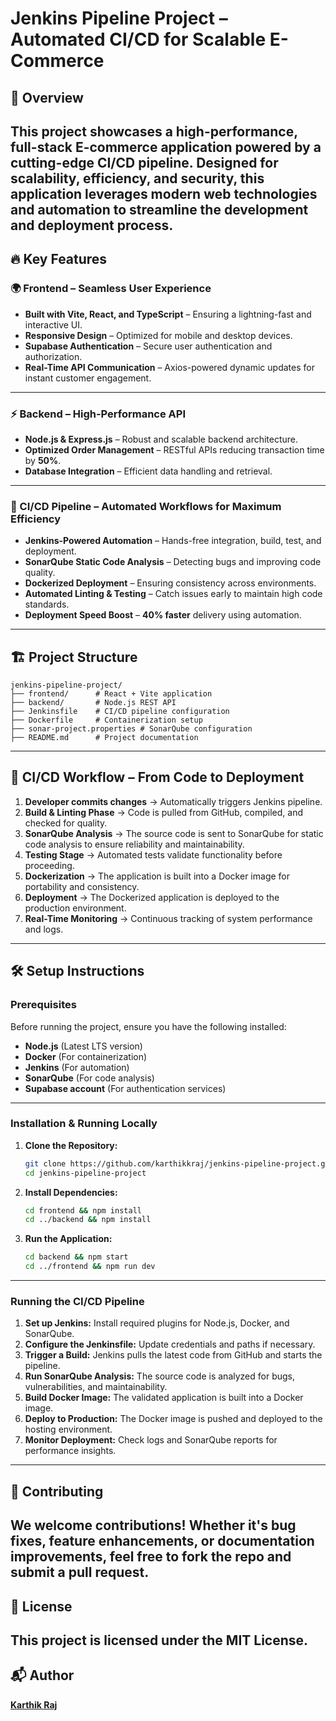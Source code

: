 # Jenkins Pipeline Project – Automated CI/CD for Scalable E-Commerce

## 🌟 Overview
This project showcases a high-performance, full-stack E-commerce application powered by a cutting-edge CI/CD pipeline. Designed for scalability, efficiency, and security, this application leverages modern web technologies and automation to streamline the development and deployment process.
---
## 🔥 Key Features
### 🌍 Frontend – Seamless User Experience
- **Built with Vite, React, and TypeScript** – Ensuring a lightning-fast and interactive UI.
- **Responsive Design** – Optimized for mobile and desktop devices.
- **Supabase Authentication** – Secure user authentication and authorization.
- **Real-Time API Communication** – Axios-powered dynamic updates for instant customer engagement.
---
### ⚡ Backend – High-Performance API
- **Node.js & Express.js** – Robust and scalable backend architecture.
- **Optimized Order Management** – RESTful APIs reducing transaction time by **50%**.
- **Database Integration** – Efficient data handling and retrieval.
---
### 🚀 CI/CD Pipeline – Automated Workflows for Maximum Efficiency
- **Jenkins-Powered Automation** – Hands-free integration, build, test, and deployment.
- **SonarQube Static Code Analysis** – Detecting bugs and improving code quality.
- **Dockerized Deployment** – Ensuring consistency across environments.
- **Automated Linting & Testing** – Catch issues early to maintain high code standards.
- **Deployment Speed Boost** – **40% faster** delivery using automation.
---
## 🏗 Project Structure
```
jenkins-pipeline-project/
├── frontend/      # React + Vite application
├── backend/       # Node.js REST API
├── Jenkinsfile    # CI/CD pipeline configuration
├── Dockerfile     # Containerization setup
├── sonar-project.properties # SonarQube configuration
├── README.md      # Project documentation
```
---
## 🔄 CI/CD Workflow – From Code to Deployment
1. **Developer commits changes** → Automatically triggers Jenkins pipeline.
2. **Build & Linting Phase** → Code is pulled from GitHub, compiled, and checked for quality.
3. **SonarQube Analysis** → The source code is sent to SonarQube for static code analysis to ensure reliability and maintainability.
4. **Testing Stage** → Automated tests validate functionality before proceeding.
5. **Dockerization** → The application is built into a Docker image for portability and consistency.
6. **Deployment** → The Dockerized application is deployed to the production environment.
7. **Real-Time Monitoring** → Continuous tracking of system performance and logs.
---
## 🛠 Setup Instructions
### Prerequisites
Before running the project, ensure you have the following installed:
- **Node.js** (Latest LTS version)
- **Docker** (For containerization)
- **Jenkins** (For automation)
- **SonarQube** (For code analysis)
- **Supabase account** (For authentication services)
---
### Installation & Running Locally
1. **Clone the Repository:**
   ```sh
   git clone https://github.com/karthikkraj/jenkins-pipeline-project.git
   cd jenkins-pipeline-project
   ```
2. **Install Dependencies:**
   ```sh
   cd frontend && npm install
   cd ../backend && npm install
   ```
3. **Run the Application:**
   ```sh
   cd backend && npm start
   cd ../frontend && npm run dev
   ```
---
### Running the CI/CD Pipeline
1. **Set up Jenkins:** Install required plugins for Node.js, Docker, and SonarQube.
2. **Configure the Jenkinsfile:** Update credentials and paths if necessary.
3. **Trigger a Build:** Jenkins pulls the latest code from GitHub and starts the pipeline.
4. **Run SonarQube Analysis:** The source code is analyzed for bugs, vulnerabilities, and maintainability.
5. **Build Docker Image:** The validated application is built into a Docker image.
6. **Deploy to Production:** The Docker image is pushed and deployed to the hosting environment.
7. **Monitor Deployment:** Check logs and SonarQube reports for performance insights.
---
## 🤝 Contributing
We welcome contributions! Whether it's bug fixes, feature enhancements, or documentation improvements, feel free to fork the repo and submit a pull request.
---
## 📜 License
This project is licensed under the **MIT License**.
---
## 📬 Author
**[Karthik Raj](https://github.com/karthikkraj)**


